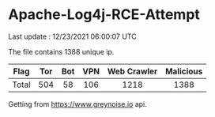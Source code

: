 
# Apache-Log4j-RCE-Attempt

Last update : 12/23/2021 06:00:07 UTC

The file contains 1388 unique ip.

| Flag | Tor | Bot | VPN | Web Crawler | Malicious |
| :-:  | :-: | :-: | :-: | :-:         | :-:       |
| Total| 504  | 58  | 106  | 1218          | 1388        |

Getting from https://www.greynoise.io api.